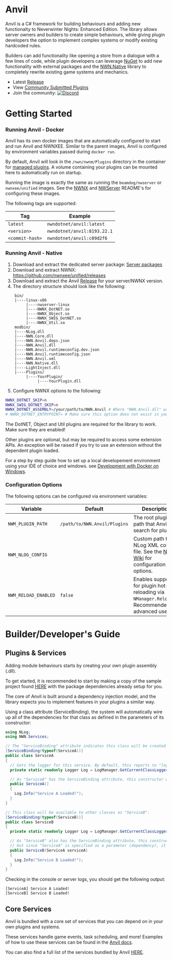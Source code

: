 # Anvil
Anvil is a C# framework for building behaviours and adding new functionalty to Neverwinter Nights: Enhanced Edition. The library allows server owners and builders to create simple behaviours, while giving plugin developers the option to implement complex systems or modify existing hardcoded rules.

Builders can add functionality like opening a store from a dialogue with a few lines of code, while plugin developers can leverage [NuGet](https://www.nuget.org/packages) to add new functionality with external packages and the [NWN.Native](https://github.com/nwn-dotnet/NWN.Native) library to completely rewrite existing game systems and mechanics.

- Latest [Release](https://github.com/nwn-dotnet/Anvil/releases/latest)
- View [Community Submitted Plugins](https://github.com/nwn-dotnet/Anvil/discussions/categories/plugins)
- Join the community: [![Discord](https://img.shields.io/discord/714927668826472600?color=7289DA&label=Discord&logo=discord&logoColor=7289DA)](https://discord.gg/gKt495UBgS)

# Getting Started

### Running Anvil - Docker
Anvil has its own docker images that are automatically configured to start and run Anvil and NWNXEE. Similar to the parent images, Anvil is configured by environment variables passed during `docker run`.

By default, Anvil will look in the `/nwn/nwnm/Plugins` directory in the container for [managed plugins](#plugins--services). A volume containing your plugins can be mounted here to automatically run on startup.

Running the image is exactly the same as running the `beamdog/nwserver` or `nwnxee/unified` images. See the [NWNX](https://nwnxee.github.io/unified/) and [NWServer](https://hub.docker.com/r/beamdog/nwserver/) README's for configuring these images.

The following tags are supported:

|Tag|Example|
|-|-|
|`latest`|`nwndotnet/anvil:latest`|
|`<version>`|`nwndotnet/anvil:8193.22.1`|
|`<commit-hash>`|`nwndotnet/anvil:c09d2f6`|

### Running Anvil - Native
1. Download and extract the dedicated server package: [Server packages](https://forums.beamdog.com/discussion/67157/server-download-packages-and-docker-support/p1)
2. Download and extract NWNX: https://github.com/nwnxee/unified/releases
3. Download and extract the Anvil [Release](https://github.com/nwn-dotnet/Anvil/releases) for your server/NWNX version.
4. The directory structure should look like the following:
```
    bin/
    |----linux-x86
         |----nwserver-linux
         |----NWNX_DotNET.so
         |----NWNX_Object.so
         |----NWNX_SWIG_DotNET.so
         |----NWNX_Util.so
    modbin/
    |----NLog.dll
    |----NWN.Core.dll
    |----NWN.Anvil.deps.json
    |----NWN.Anvil.dll
    |----NWN.Anvil.runtimeconfig.dev.json
    |----NWN.Anvil.runtimeconfig.json
    |----NWN.Anvil.xml
    |----NWN.Native.dll
    |----LightInject.dll
    |----Plugins/
         |----YourPlugin/
              |----YourPlugin.dll
 ```
5. Configure NWNX options to the following:
```sh
NWNX_DOTNET_SKIP=n
NWNX_SWIG_DOTNET_SKIP=n
NWNX_DOTNET_ASSEMBLY=/your/path/to/NWN.Anvil # Where "NWN.Anvil.dll" was extracted in step 3, without the extension. E.g: NWNX_DOTNET_ASSEMBLY=/nwn/home/modbin/Anvil
# NWNX_DOTNET_ENTRYPOINT= # Make sure this option does not exist in your config
```
The DotNET, Object and Util plugins are required for the library to work. Make sure they are enabled!

Other plugins are optional, but may be required to access some extension APIs. An exception will be raised if you try to use an extension without the dependent plugin loaded.

For a step by step guide how to set up a local developement environment using your IDE of choice and windows. see [Development with Docker on Windows](Development_with_Docker_on_Windows.md).

### Configuration Options
The following options can be configured via environment variables:

|Variable|Default|Description|
|-|-|-|
|`NWM_PLUGIN_PATH`|`/path/to/NWN.Anvil/Plugins`|The root plugin path that Anvil will search for plugins.|
|`NWM_NLOG_CONFIG`||Custom path to a NLog XML config file. See the [NLog Wiki](https://github.com/nlog/NLog/wiki/Configuration-file) for configuration options.|
|`NWM_RELOAD_ENABLED`|`false`|Enables support for plugin hot-reloading via `NManager.Reload()`. Recommended for advanced users.|

# Builder/Developer's Guide

## Plugins & Services
Adding module behaviours starts by creating your own plugin assembly (.dll).

To get started, it is recommended to start by making a copy of the sample project found [HERE](https://github.com/nwn-dotnet/NWN.Samples/tree/master/managed/plugin-sample) with the package dependencies already setup for you.

The core of Anvil is built around a dependency injection model, and the library expects you to implement features in your plugins a similar way.

Using a class attribute (ServiceBinding), the system will automatically wire up all of the dependencies for that class as defined in the parameters of its constructor:

```csharp
using NLog;
using NWN.Services;

// The "ServiceBinding" attribute indicates this class will be created on start, and available to other classes as "ServiceA".
[ServiceBinding(typeof(ServiceA))]
public class ServiceA
{
  // Gets the logger for this service. By default, this reports to "logs.0/nwm.log"
  private static readonly Logger Log = LogManager.GetCurrentClassLogger();

  // As "ServiceA" has the ServiceBinding attribute, this constructor will be called during server startup.
  public ServiceA()
  {
    Log.Info("Service A Loaded!");
  }
}

// This class will be available to other classes as "ServiceB".
[ServiceBinding(typeof(ServiceB))]
public class ServiceB
{
  private static readonly Logger Log = LogManager.GetCurrentClassLogger();

  // As "ServiceB" also has the ServiceBinding attribute, this constructor will also be called during server startup,
  // but since "ServiceA" is specified as a parameter (dependency), it will only be started after "ServiceA" has loaded.
  public ServiceB(ServiceA serviceA)
  {
    Log.Info("Service B Loaded!");
  }
}
```

Checking in the console or server logs, you should get the following output:
```
[ServiceA] Service A Loaded!
[ServiceB] Service B Loaded!
```

## Core Services
Anvil is bundled with a core set of services that you can depend on in your own plugins and systems.

These services handle game events, task scheduling, and more! Examples of how to use these services can be found in the [Anvil docs](https://nwn-dotnet.github.io/Anvil/classNWN_1_1Services_1_1ServiceBindingAttribute.html#details).

You can also find a full list of the services bundled by Anvil [HERE](https://nwn-dotnet.github.io/Anvil/namespaceNWN_1_1Services.html).
